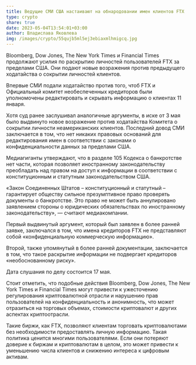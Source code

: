 ```yaml
---
title: Ведущие СМИ США настаивают на обнародовании имен клиентов FTX
type: crypto
share: true
date: 2023-05-04T13:54:01+03:00
author: Владислава Яковлева
img: /images/crypto/55qujb5ml5ej3ebiaxmlhmigcq.jpg
---
```

Bloomberg, Dow Jones, The New York Times и Financial Times продолжают усилия по раскрытию личностей пользователей FTX за пределами США. Они подают новые возражения против предыдущего ходатайства о сокрытии личностей клиентов.

Впервые СМИ подали ходатайство против того, чтоб FTX и Официальный комитет необеспеченных кредиторов были уполномочены редактировать и скрывать информацию о клиентах 11 января.

Хотя суд ранее заслушивал аналогичные аргументы, в иске от 3 мая было выдвинуто новое возражение против ходатайства Комитета о сокрытии личности неамериканских клиентов. Последний довод СМИ заключается в том, что нет никаких правовых оснований для редактирования имен в соответствии с законами о конфиденциальности данных за пределами США.

Медиагиганты утверждают, что в разделе 105 Кодекса о банкротстве нет части, которая позволяет иностранному законодательству преобладать над правом на доступ к информации в соответствии с конституционным и статутным законодательством США.

«Закон Соединенных Штатов – конституционный и статутный – гарантирует обществу сильное презумптивное право проверять документы о банкротстве. Это право не может быть аннулировано заявлением стороны о юридических обязательствах по иностранному законодательству», — считают медиакомпании.

Первый выдвинутый аргумент, который был заявлен в более ранней заявке, заключался в том, что имена кредиторов FTX не представляют собой «конфиденциальную коммерческую информацию».

Второй, также упомянутый в более ранней документации, заключается в том, что такое раскрытие информации не подвергает кредиторов «необоснованному риску».

Дата слушания по делу состоится 17 мая.

Стоит отметить, что подобные действия Bloomberg, Dow Jones, The New York Times и Financial Times могут привести к ужесточению регулирования криптовалютной отрасли и нарушению прав пользователей на конфиденциальность и анонимность, что может отразиться на торговых объемах, стоимости криптовалют и других аспектах криптоотрасли.

Такие биржи, как FTX, позволяют клиентам торговать криптовалютами без необходимости предоставлять личную информацию. Такая политика ценится многими пользователями. Если они потеряют доверие к биржам и криптовалютам в целом, это может привести к уменьшению числа клиентов и снижению интереса к цифровым активам.